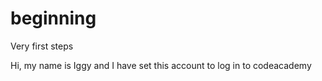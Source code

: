 # beginning
Very first steps

Hi, my name is Iggy and I have set this account to log in to codeacademy
